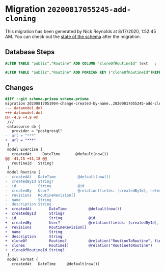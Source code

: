# Migration `20200817055245-add-cloning`

This migration has been generated by Nick Reynolds at 8/17/2020, 1:52:45 AM.
You can check out the [state of the schema](./schema.prisma) after the migration.

## Database Steps

```sql
ALTER TABLE "public"."Routine" ADD COLUMN "cloneOfRoutineId" text   ;

ALTER TABLE "public"."Routine" ADD FOREIGN KEY ("cloneOfRoutineId")REFERENCES "public"."Routine"("id") ON DELETE SET NULL ON UPDATE CASCADE
```

## Changes

```diff
diff --git schema.prisma schema.prisma
migration 20200817051904-change-created-by-name..20200817055245-add-cloning
--- datamodel.dml
+++ datamodel.dml
@@ -4,9 +4,9 @@
 ///
 datasource db {
   provider = "postgresql"
-  url = "***"
+  url = "***"
 }
 model Exercise {
   createdAt     DateTime       @default(now())
@@ -41,15 +41,18 @@
   routineId   String?
 }
 model Routine {
-  createdAt   DateTime          @default(now())
-  createdById String?
-  id          String            @id
-  createdBy   User?             @relation(fields: [createdById], references: [id])
-  revisions   RoutineRevision[]
-  name        String
-  description String
+  createdAt        DateTime          @default(now())
+  createdById      String?
+  id               String            @id
+  createdBy        User?             @relation(fields: [createdById], references: [id])
+  revisions        RoutineRevision[]
+  name             String
+  description      String
+  cloneOf          Routine?          @relation("RoutineToRoutine", fields: [cloneOfRoutineId], references: [id])
+  clones           Routine[]         @relation("RoutineToRoutine")
+  cloneOfRoutineId String?
 }
 model Format {
   createdAt   DateTime     @default(now())
```


